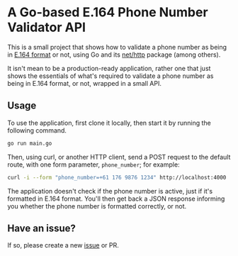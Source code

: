# A Go-based E.164 Phone Number Validator API

This is a small project that shows how to validate a phone number as being in [E.164 format](https://www.twilio.com/docs/glossary/what-e164) or not, using Go and its [net/http](https://pkg.go.dev/net/http) package (among others).

It isn't mean to be a production-ready application, rather one that just shows the essentials of what's required to validate a phone number as being in E.164 format, or not, wrapped in a small API.

## Usage

To use the application, first clone it locally, then start it by running the following command.

```bash
go run main.go
```

Then, using curl, or another HTTP client, send a POST request to the default route, with one form parameter, `phone_number`; for example:

```bash
curl -i --form "phone_number=+61 176 9876 1234" http://localhost:4000
```

The application doesn't check if the phone number is active, just if it's formatted in E.164 format.
You'll then get back a JSON response informing you whether the phone number is formatted correctly, or not.

## Have an issue?

If so, please create a new [issue](https://github.com/settermjd/go-e164-phone-number-validator-api/issues/new/choose) or PR.